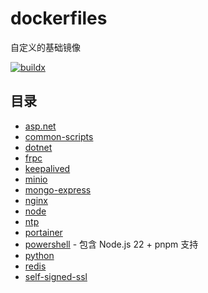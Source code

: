 # dockerfiles

自定义的基础镜像

[![buildx](https://github.com/ltm0203/dockerfiles/actions/workflows/buildx.yml/badge.svg)](https://github.com/ltm0203/dockerfiles/actions/workflows/buildx.yml)

## 目录

- [asp.net](/src/aspnet/README.md)
- [common-scripts](/src/common-scripts/README.md)
- [dotnet](/src/dotnet/README.md)
- [frpc](/src/frpc/README.md)
- [keepalived](/src/keepalived/README.md)
- [minio](/src/minio/README.md)
- [mongo-express](/src/mongo-express/README.md)
- [nginx](/src/nginx/README.md)
- [node](/src/node/README.md)
- [ntp](/src/ntp/README.md)
- [portainer](/src/portainer/README.md)
- [powershell](/src/powershell/README.md) - 包含 Node.js 22 + pnpm 支持
- [python](/src/python/README.md)
- [redis](/src/redis/README.md)
- [self-signed-ssl](/src/self-signed-ssl/README.md)
